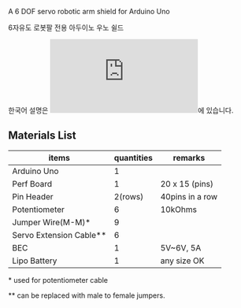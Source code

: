 A 6 DOF servo robotic arm shield for Arduino Uno

6자유도 로봇팔 전용 아두이노 우노 쉴드

한국어 설명은 ![여기](https://github.com/KongdoleProduction/RoboticArmController/blob/master/README_KR.md)에 있습니다.

## Materials List

items | quantities | remarks
---|---|---
Arduino Uno | 1 |
Perf Board | 1 | 20 x 15 (pins) 
Pin Header | 2(rows) | 40pins in a row
Potentiometer | 6 | 10kOhms
Jumper Wire(M-M)\* | 9 | 
Servo Extension Cable\*\* | 6 | 
BEC | 1 | 5V~6V, 5A
Lipo Battery | 1 | any size OK

\* used for potentiometer cable

\*\* can be replaced with male to female jumpers.
